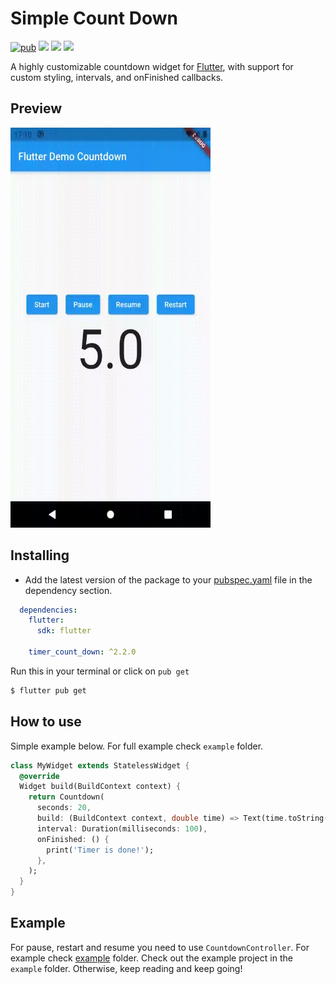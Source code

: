 # Simple Count Down

[![pub](https://img.shields.io/pub/v/timer_count_down?logo=dart)](https://pub.dev/packages/timer_count_down)
![](https://badges.fyi/github/latest-tag/DizoftTeam/simple_count_down)
![](https://badges.fyi/github/stars/DizoftTeam/simple_count_down)
![](https://badges.fyi/github/license/DizoftTeam/simple_count_down)

A highly customizable countdown widget for [Flutter](https://flutter.dev/), with support for custom styling, intervals, and onFinished callbacks.

## Preview

<img src="https://raw.githubusercontent.com/DizoftTeam/simple_count_down/master/assets/preview.gif" width="320" height="640" />

## Installing

* Add the latest version of the package to your [pubspec.yaml](https://github.com/DizoftTeam/simple_count_down/blob/master/example/pubspec.yaml) file in the dependency section.

```yaml
  dependencies:
    flutter:
      sdk: flutter
      
    timer_count_down: ^2.2.0
```
Run this in your terminal or click on `pub get`

```sh
$ flutter pub get
```

## How to use

Simple example below. For full example check `example` folder.

```dart
class MyWidget extends StatelessWidget {
  @override
  Widget build(BuildContext context) {
    return Countdown(
      seconds: 20,
      build: (BuildContext context, double time) => Text(time.toString()),
      interval: Duration(milliseconds: 100),
      onFinished: () {
        print('Timer is done!');
      },
    );
  }
}
```
## Example

For pause, restart and resume you need to use `CountdownController`. For example check [example](./example) folder.
Check out the example project in the `example` folder. Otherwise, keep reading and keep going!
